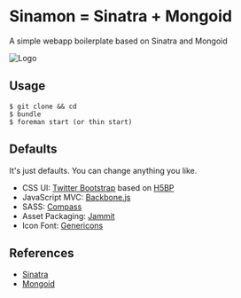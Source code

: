 Sinamon = Sinatra + Mongoid
=====
A simple webapp boilerplate based on Sinatra and Mongoid

![Logo](http://usefulpa.s3.amazonaws.com/images/2014/sinamon-demo-screenshot.png)

Usage
-----

	$ git clone && cd
	$ bundle
	$ foreman start (or thin start)


Defaults
-----

It's just defaults. You can change anything you like.

* CSS UI: [Twitter Bootstrap](http://getbootstrap.com/) based on [H5BP](http://html5boilerplate.com/)
* JavaScript MVC: [Backbone.js](http://backbonejs.org/)
* SASS: [Compass](http://compass-style.org/)
* Asset Packaging: [Jammit](http://documentcloud.github.io/jammit/)
* Icon Font: [Genericons](http://genericons.com)


References
-----

* [Sinatra](http://www.sinatrarb.com/)
* [Mongoid](http://mongoid.org/en/mongoid/index.html)

